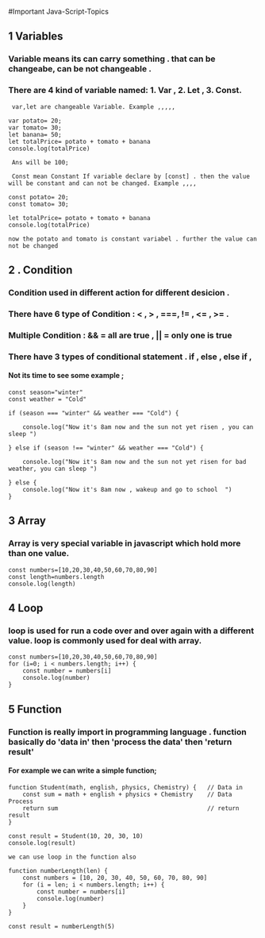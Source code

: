 #Important Java-Script-Topics

## 1 Variables

### Variable means its can carry something . that can be changeabe,  can be not changeable . 
### There are 4 kind of variable named: 1. Var , 2. Let , 3. Const. 
```
 var,let are changeable Variable. Example ,,,,,

var potato= 20;
var tomato= 30;
let banana= 50;
let totalPrice= potato + tomato + banana
console.log(totalPrice)

 Ans will be 100;

 Const mean Constant If variable declare by [const] . then the value will be constant and can not be changed. Example ,,,,

const potato= 20;
const tomato= 30;

let totalPrice= potato + tomato + banana
console.log(totalPrice)

now the potato and tomato is constant variabel . further the value can not be changed

```
## 2 . Condition
### Condition used in different action for different desicion .
### There have 6 type of Condition : < , > , ===, != , <= , >= .
### Multiple Condition : && = all are true , || = only one is true 
### There have 3 types of conditional statement . if ,  else , else if ,  
#### Not its time to see some example ;

```
const season="winter"
const weather = "Cold"

if (season === "winter" && weather === "Cold") {

    console.log("Now it's 8am now and the sun not yet risen , you can sleep ")

} else if (season !== "winter" && weather === "Cold") {

    console.log("Now it's 8am now and the sun not yet risen for bad weather, you can sleep ")

} else {
    console.log("Now it's 8am now , wakeup and go to school  ")
}

```
## 3 Array
### Array is very special variable in javascript which hold more than one value.

```
const numbers=[10,20,30,40,50,60,70,80,90]
const length=numbers.length
console.log(length)

```
## 4 Loop
### loop is used for run a code over and over again with a different value. loop is commonly used for deal with array.
```
const numbers=[10,20,30,40,50,60,70,80,90]
for (i=0; i < numbers.length; i++) {
    const number = numbers[i]
    console.log(number)
}
```
## 5 Function

### Function is really import in programming language . function basically do 'data in' then 'process the data' then 'return result'
#### For example we can write a simple function;

```
function Student(math, english, physics, Chemistry) {   // Data in
    const sum = math + english + physics + Chemistry    // Data Process
    return sum                                          // return result
}

const result = Student(10, 20, 30, 10)
console.log(result)

we can use loop in the function also

function numberLength(len) {
    const numbers = [10, 20, 30, 40, 50, 60, 70, 80, 90]
    for (i = len; i < numbers.length; i++) {
        const number = numbers[i]
        console.log(number)
    }
}

const result = numberLength(5)

````



